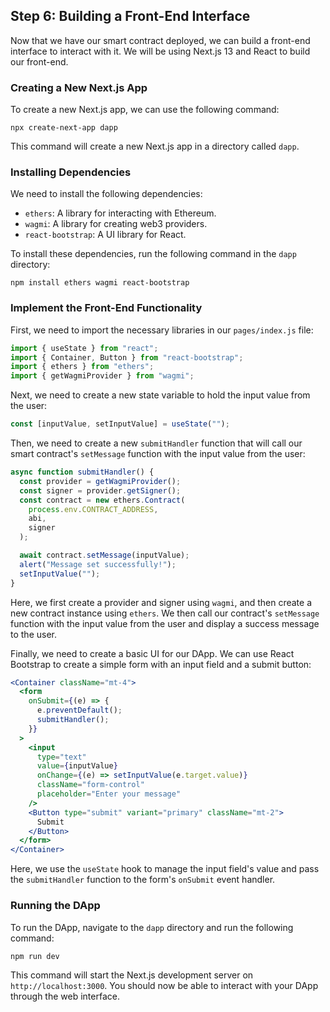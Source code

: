 ## Step 6: Building a Front-End Interface

Now that we have our smart contract deployed, we can build a front-end interface to interact with it. We will be using Next.js 13 and React to build our front-end.

### Creating a New Next.js App

To create a new Next.js app, we can use the following command:

```
npx create-next-app dapp
```

This command will create a new Next.js app in a directory called `dapp`.

### Installing Dependencies

We need to install the following dependencies:

- `ethers`: A library for interacting with Ethereum.
- `wagmi`: A library for creating web3 providers.
- `react-bootstrap`: A UI library for React.

To install these dependencies, run the following command in the `dapp` directory:

```
npm install ethers wagmi react-bootstrap
```

### Implement the Front-End Functionality

First, we need to import the necessary libraries in our `pages/index.js` file:

```jsx
import { useState } from "react";
import { Container, Button } from "react-bootstrap";
import { ethers } from "ethers";
import { getWagmiProvider } from "wagmi";
```

Next, we need to create a new state variable to hold the input value from the user:

```jsx
const [inputValue, setInputValue] = useState("");
```

Then, we need to create a new `submitHandler` function that will call our smart contract's `setMessage` function with the input value from the user:

```jsx
async function submitHandler() {
  const provider = getWagmiProvider();
  const signer = provider.getSigner();
  const contract = new ethers.Contract(
    process.env.CONTRACT_ADDRESS,
    abi,
    signer
  );

  await contract.setMessage(inputValue);
  alert("Message set successfully!");
  setInputValue("");
}
```

Here, we first create a provider and signer using `wagmi`, and then create a new contract instance using `ethers`. We then call our contract's `setMessage` function with the input value from the user and display a success message to the user.

Finally, we need to create a basic UI for our DApp. We can use React Bootstrap to create a simple form with an input field and a submit button:

```jsx
<Container className="mt-4">
  <form
    onSubmit={(e) => {
      e.preventDefault();
      submitHandler();
    }}
  >
    <input
      type="text"
      value={inputValue}
      onChange={(e) => setInputValue(e.target.value)}
      className="form-control"
      placeholder="Enter your message"
    />
    <Button type="submit" variant="primary" className="mt-2">
      Submit
    </Button>
  </form>
</Container>
```

Here, we use the `useState` hook to manage the input field's value and pass the `submitHandler` function to the form's `onSubmit` event handler.

### Running the DApp

To run the DApp, navigate to the `dapp` directory and run the following command:

```
npm run dev
```

This command will start the Next.js development server on `http://localhost:3000`. You should now be able to interact with your DApp through the web interface.
